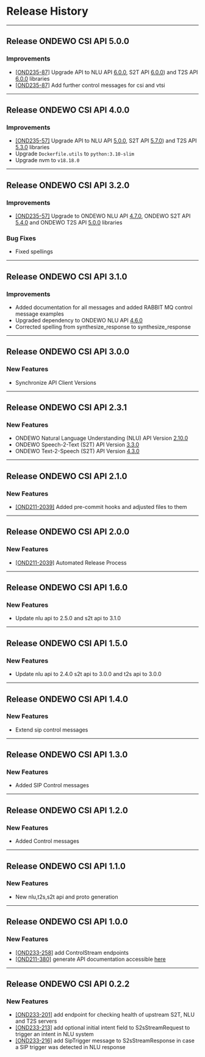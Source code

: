 # Release History
*****************

## Release ONDEWO CSI API 5.0.0

### Improvements

* [[OND235-87]](https://ondewo.atlassian.net/browse/OND235-87) Upgrade API to NLU
  API [6.0.0](https://github.com/ondewo/ondewo-nlu-api/releases/6.0.0), S2T
  API [6.0.0](https://github.com/ondewo/ondewo-s2t-api/releases/6.0.0)) and T2S API
  [6.0.0](https://github.com/ondewo/ondewo-t2s-api/releases/6.0.0) libraries
* [[OND235-87]](https://ondewo.atlassian.net/browse/OND235-87) Add further control messages for csi and vtsi

*****************

## Release ONDEWO CSI API 4.0.0

### Improvements

* [[OND235-57]](https://ondewo.atlassian.net/browse/OND235-76) Upgrade API to NLU
  API [5.0.0](https://github.com/ondewo/ondewo-nlu-api/releases/5.0.0), S2T
  API [5.7.0](https://github.com/ondewo/ondewo-s2t-api/releases/5.7.0)) and T2S API
  [5.3.0](https://github.com/ondewo/ondewo-t2s-api/releases/5.3.0) libraries
* Upgrade `Dockerfile.utils` to `python:3.10-slim`
* Upgrade nvm to `v18.18.0`

*****************

## Release ONDEWO CSI API 3.2.0

### Improvements

* [[OND235-57]](https://ondewo.atlassian.net/browse/OND235-57) Upgrade to ONDEWO NLU
  API [4.7.0](https://github.com/ondewo/ondewo-nlu-api/releases/4.7.0), ONDEWO S2T
  API [5.4.0](https://github.com/ondewo/ondewo-s2t-api/releases/5.4.0) and ONDEWO T2S API
  [5.0.0](https://github.com/ondewo/ondewo-t2s-api/releases/5.0.0) libraries

### Bug Fixes

* Fixed spellings

*****************

## Release ONDEWO CSI API 3.1.0

### Improvements

* Added documentation for all messages and added RABBIT MQ control message examples
* Upgraded dependency to ONDEWO NLU API [4.6.0](https://github.com/ondewo/ondewo-nlu-api/releases/4.6.0)
* Corrected spelling from synthesize_response to synthesize_response

*****************

## Release ONDEWO CSI API 3.0.0

### New Features

* Synchronize API Client Versions

*****************

## Release ONDEWO CSI API 2.3.1

### New Features

* ONDEWO Natural Language Understanding (NLU) API
  Version [2.10.0](https://github.com/ondewo/ondewo-nlu-api/releases/2.10.0)
* ONDEWO Speech-2-Text (S2T) API Version [3.3.0](https://github.com/ondewo/ondewo-s2t-api/releases/3.3.0)
* ONDEWO Text-2-Speech (S2T) API Version [4.3.0](https://github.com/ondewo/ondewo-t2s-api/releases/4.3.0)

*****************

## Release ONDEWO CSI API 2.1.0

### New Features

* [[OND211-2039]](https://ondewo.atlassian.net/browse/OND211-2039) Added pre-commit hooks and adjusted files to them

*****************

## Release ONDEWO CSI API 2.0.0

### New Features

* [[OND211-2039]](https://ondewo.atlassian.net/browse/OND211-2039) Automated Release Process

*****************

## Release ONDEWO CSI API 1.6.0

### New Features

* Update nlu api to 2.5.0 and s2t api to 3.1.0

*****************

## Release ONDEWO CSI API 1.5.0

### New Features

* Update nlu api to 2.4.0 s2t api to 3.0.0 and t2s api to 3.0.0

*****************

## Release ONDEWO CSI API 1.4.0

### New Features

* Extend sip control messages

*****************

## Release ONDEWO CSI API 1.3.0

### New Features

* Added SIP Control messages

*****************

## Release ONDEWO CSI API 1.2.0

### New Features

* Added Control messages

*****************

## Release ONDEWO CSI API 1.1.0

### New Features

* New nlu,t2s,s2t api and proto generation

*****************

## Release ONDEWO CSI API 1.0.0

### New Features

* [[OND233-258]](https://ondewo.atlassian.net/browse/OND233-258) add ControlStream endpoints
* [[OND211-380]](https://ondewo.atlassian.net/browse/OND211-380) generate API documentation
  accessible [here](https://ondewo.github.io/ondewo-csi-api/)

*****************

## Release ONDEWO CSI API 0.2.2

### New Features

* [[OND233-201]](https://ondewo.atlassian.net/browse/OND233-201) add endpoint for checking health of upstream S2T, NLU
  and T2S servers
* [[OND233-213]](https://ondewo.atlassian.net/browse/OND233-213) add optional initial intent field to S2sStreamRequest
  to trigger an intent in NLU system
* [[OND233-216]](https://ondewo.atlassian.net/browse/OND233-216) add SipTrigger message to S2sStreamResponse in case a
  SIP trigger was detected in NLU response
